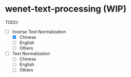 # wenet-text-processing (WIP)

TODO:

- [ ] Inverse Text Normalization
  - [x] Chinese
  - [ ] English
  - [ ] Others
- [ ] Text Normalization
  - [ ] Chinese
  - [ ] English
  - [ ] Others
